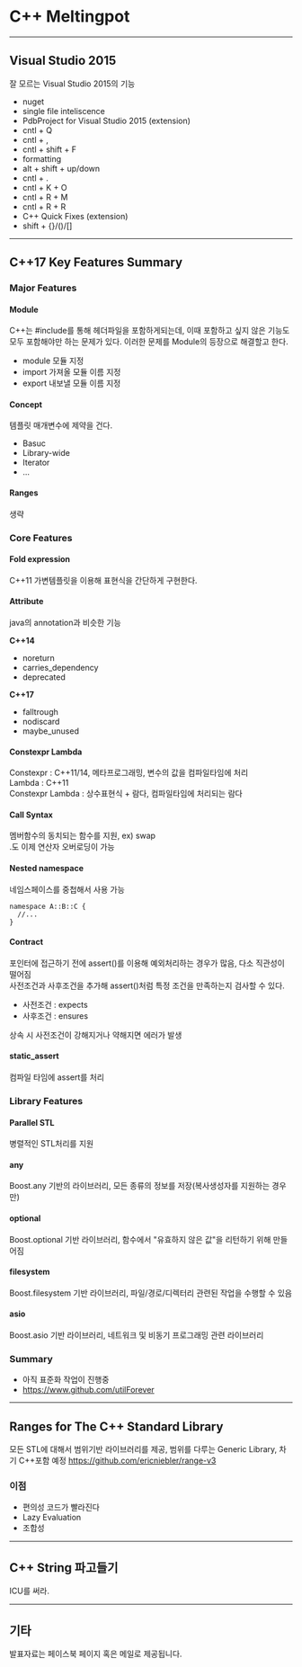 # C++ Meltingpot

---
## Visual Studio 2015
잘 모르는 Visual Studio 2015의 기능

- nuget
- single file inteliscence
- PdbProject for Visual Studio 2015 (extension)
- cntl + Q
- cntl + ,
- cntl + shift + F
- formatting
- alt + shift + up/down
- cntl + .
- cntl + K + O
- cntl + R + M
- cntl + R + R
- C++ Quick Fixes (extension)
- shift + {}/()/[]

---
## C++17 Key Features Summary

### Major Features
#### Module
C++는 #include를 통해 헤더파일을 포함하게되는데, 이때 포함하고 싶지 않은 기능도 모두 포함해야만 하는 문제가 있다.
이러한 문제를 Module의 등장으로 해결할고 한다.

- module
  모듈 지정
- import
  가져올 모듈 이름 지정
- export
  내보낼 모듈 이름 지정

#### Concept
템플릿 매개변수에 제약을 건다.

- Basuc
- Library-wide
- Iterator
- ...

#### Ranges
생략

### Core Features
#### Fold expression
C++11 가변템플릿을 이용해 표현식을 간단하게 구현한다.

#### Attribute
java의 annotation과 비슷한 기능<br>

**C++14**
- noreturn
- carries_dependency
- deprecated

**C++17**
- falltrough
- nodiscard
- maybe_unused

#### Constexpr Lambda
  Constexpr : C++11/14, 메타프로그래밍, 변수의 값을 컴파일타임에 처리<br>
  Lambda : C++11<br>
  Constexpr Lambda : 상수표현식 + 람다, 컴파일타임에 처리되는 람다

#### Call Syntax
멤버함수의 동치되는 함수를 지원, ex) swap<br>
.도 이제 연산자 오버로딩이 가능

#### Nested namespace
네임스페이스를 중첩해서 사용 가능

```
namespace A::B::C {
  //...
}
```

#### Contract
포인터에 접근하기 전에 assert()를 이용해 예외처리하는 경우가 많음, 다소 직관성이 떨어짐<br>
사전조건과 사후조건을 추가해 assert()처럼 특정 조건을 만족하는지 검사할 수 있다.

- 사전조건 : expects
- 사후조건 : ensures

상속 시 사전조건이 강해지거나 약해지면 에러가 발생

#### static_assert
컴파일 타임에 assert를 처리

### Library Features
#### Parallel STL
병렬적인 STL처리를 지원

#### any
Boost.any 기반의 라이브러리, 모든 종류의 정보를 저장(복사생성자를 지원하는 경우만)

#### optional
Boost.optional 기반 라이브러리, 함수에서 "유효하지 않은 값"을 리턴하기 위해 만들어짐

#### filesystem
Boost.filesystem 기반 라이브러리, 파일/경로/디렉터리 관련된 작업을 수행할 수 있음

#### asio
Boost.asio 기반 라이브러리, 네트워크 및 비동기 프로그래밍 관련 라이브러리

### Summary
- 아직 표준화 작업이 진행중
- https://www.github.com/utilForever

---
## Ranges for The C++ Standard Library
모든 STL에 대해서 범위기반 라이브러리를 제공, 범위를 다루는 Generic Library, 차기 C++포함 예정
https://github.com/ericniebler/range-v3

### 이점
- 편의성
  코드가 빨라진다
- Lazy Evaluation
- 조합성

---
## C++ String 파고들기
ICU를 써라.

---
## 기타
발표자료는 페이스북 페이지 혹은 메일로 제공됩니다.
